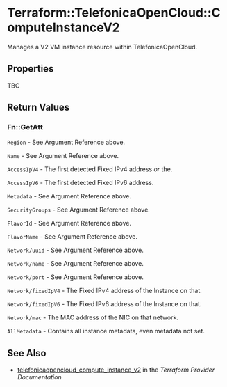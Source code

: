 # Terraform::TelefonicaOpenCloud::ComputeInstanceV2

Manages a V2 VM instance resource within TelefonicaOpenCloud.

## Properties

TBC

## Return Values

### Fn::GetAtt

`Region` - See Argument Reference above.

`Name` - See Argument Reference above.

`AccessIpV4` - The first detected Fixed IPv4 address _or_ the.

`AccessIpV6` - The first detected Fixed IPv6 address.

`Metadata` - See Argument Reference above.

`SecurityGroups` - See Argument Reference above.

`FlavorId` - See Argument Reference above.

`FlavorName` - See Argument Reference above.

`Network/uuid` - See Argument Reference above.

`Network/name` - See Argument Reference above.

`Network/port` - See Argument Reference above.

`Network/fixedIpV4` - The Fixed IPv4 address of the Instance on that.

`Network/fixedIpV6` - The Fixed IPv6 address of the Instance on that.

`Network/mac` - The MAC address of the NIC on that network.

`AllMetadata` - Contains all instance metadata, even metadata not set.

## See Also

* [telefonicaopencloud_compute_instance_v2](https://www.terraform.io/docs/providers/telefonicaopencloud/r/compute_instance_v2.html) in the _Terraform Provider Documentation_